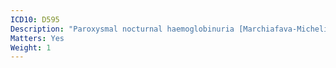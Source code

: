 ```yaml
---
ICD10: D595
Description: "Paroxysmal nocturnal haemoglobinuria [Marchiafava-Micheli]"
Matters: Yes
Weight: 1
---
```


